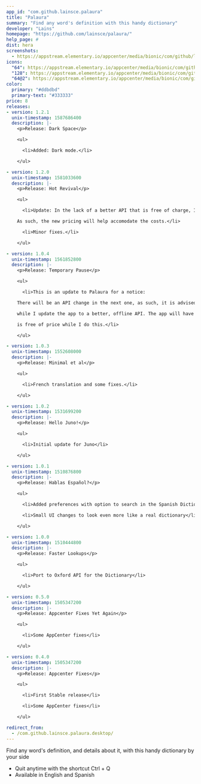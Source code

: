 ```yaml
---
app_id: "com.github.lainsce.palaura"
title: "Palaura"
summary: "Find any word's definition with this handy dictionary"
developer: "Lains"
homepage: "https://github.com/lainsce/palaura/"
help_page: #
dist: hera
screenshots:
  - https://appstream.elementary.io/appcenter/media/bionic/com/github/lainsce.palaura/5C002768525211937EBCB0CCD72EFBBA/screenshots/image-1_orig.png
icons:
  "64": https://appstream.elementary.io/appcenter/media/bionic/com/github/lainsce.palaura/5C002768525211937EBCB0CCD72EFBBA/icons/64x64/com.github.lainsce.palaura_com.github.lainsce.palaura.png
  "128": https://appstream.elementary.io/appcenter/media/bionic/com/github/lainsce.palaura/5C002768525211937EBCB0CCD72EFBBA/icons/128x128/com.github.lainsce.palaura_com.github.lainsce.palaura.png
  "64@2": https://appstream.elementary.io/appcenter/media/bionic/com/github/lainsce.palaura/5C002768525211937EBCB0CCD72EFBBA/icons/64x64@2/com.github.lainsce.palaura_com.github.lainsce.palaura.png
color:
  primary: "#ddbdbd"
  primary-text: "#333333"
price: 8
releases:
- version: 1.2.1
  unix-timestamp: 1587686400
  description: |-
    <p>Release: Dark Space</p>

    <ul>

      <li>Added: Dark mode.</li>

    </ul>

- version: 1.2.0
  unix-timestamp: 1581033600
  description: |-
    <p>Release: Hot Revival</p>

    <ul>

      <li>Update: In the lack of a better API that is free of charge, I decided to continue using the one in-app.

    As such, the new pricing will help accomodate the costs.</li>

      <li>Minor fixes.</li>

    </ul>

- version: 1.0.4
  unix-timestamp: 1561852800
  description: |-
    <p>Release: Temporary Pause</p>

    <ul>

      <li>This is an update to Palaura for a notice:

    There will be an API change in the next one, as such, it is advised to use other dictionary apps

    while I update the app to a better, offline API. The app will have a (hopefully) small blackout and

    is free of price while I do this.</li>

    </ul>

- version: 1.0.3
  unix-timestamp: 1552608000
  description: |-
    <p>Release: Minimal et al</p>

    <ul>

      <li>French translation and some fixes.</li>

    </ul>

- version: 1.0.2
  unix-timestamp: 1531699200
  description: |-
    <p>Release: Hello Juno!</p>

    <ul>

      <li>Initial update for Juno</li>

    </ul>

- version: 1.0.1
  unix-timestamp: 1510876800
  description: |-
    <p>Release: Hablas Español?</p>

    <ul>

      <li>Added preferences with option to search in the Spanish Dictionary</li>

      <li>Small UI changes to look even more like a real dictionary</li>

    </ul>

- version: 1.0.0
  unix-timestamp: 1510444800
  description: |-
    <p>Release: Faster Lookups</p>

    <ul>

      <li>Port to Oxford API for the Dictionary</li>

    </ul>

- version: 0.5.0
  unix-timestamp: 1505347200
  description: |-
    <p>Release: Appcenter Fixes Yet Again</p>

    <ul>

      <li>Some AppCenter fixes</li>

    </ul>

- version: 0.4.0
  unix-timestamp: 1505347200
  description: |-
    <p>Release: Appcenter Fixes</p>

    <ul>

      <li>First Stable release</li>

      <li>Some AppCenter fixes</li>

    </ul>

redirect_from:
  - /com.github.lainsce.palaura.desktop/
---
```

<p>Find any word&apos;s definition, and details about it, with this handy dictionary by your side</p>
<ul>
  <li>Quit anytime with the shortcut Ctrl + Q</li>
  <li>Available in English and Spanish</li>
</ul>
